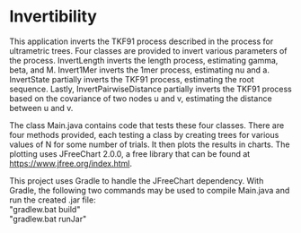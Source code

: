 # Invertibility

This application inverts the TKF91 process described in the process for ultrametric trees. Four classes are provided to invert various parameters of the process. InvertLength inverts the length process, estimating gamma, beta, and M. Invert1Mer inverts the 1mer process, estimating nu and a. InvertState partially inverts the TKF91 process, estimating the root sequence. Lastly, InvertPairwiseDistance partially inverts the TKF91 process based on the covariance of two nodes u and v, estimating the distance between u and v.

The class Main.java contains code that tests these four classes. There are four methods provided, each testing a class by creating trees for various values of N for some number of trials. It then plots the results in charts. The plotting uses JFreeChart 2.0.0, a free library that can be found at https://www.jfree.org/index.html.

This project uses Gradle to handle the JFreeChart dependency. With Gradle, the following two commands may be used to compile Main.java and run the created .jar file:<br/>
"gradlew.bat build"<br/>
"gradlew.bat runJar"
